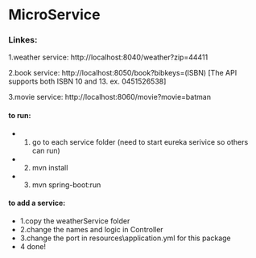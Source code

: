 # MicroService

### Linkes:
1.weather service: http://localhost:8040/weather?zip=44411

2.book service: http://localhost:8050/book?bibkeys=(ISBN)  [The API supports both ISBN 10 and 13. ex. 0451526538]

3.movie service: http://localhost:8060/movie?movie=batman

#### to run:
* 1. go to each service folder (need to start eureka serivice so others can run)
* 2. mvn install
* 3. mvn spring-boot:run

#### to add a service:
* 1.copy the weatherService folder
* 2.change the names and logic in Controller
* 3.change the port in resources\application.yml for this package
* 4 done!



